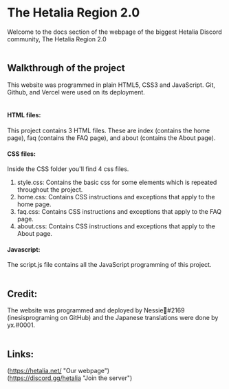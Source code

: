 # The Hetalia Region 2.0
Welcome to the docs section of the webpage of the biggest Hetalia Discord community, The Hetalia Region 2.0
<br><br>

## Walkthrough of the project
This website was programmed in plain HTML5, CSS3 and JavaScript. Git, Github, and Vercel were used on its deployment.  
<br>

#### HTML files:
This project contains 3 HTML files. These are index (contains the home page), faq (contains the FAQ page), and about (contains the About page).
<br>

#### CSS files:
Inside the CSS folder you'll find 4 css files. 
1. style.css: Contains the basic css for some elements which is repeated throughout the project.
2. home.css: Contains CSS instructions and exceptions that apply to the home page. 
3. faq.css: Contains CSS instructions and exceptions that apply to the FAQ page.
4. about.css: Contains CSS instructions and exceptions that apply to the About page.

#### Javascript:
The script.js file contains all the JavaScript programming of this project.
<br><br>

## Credit:
The website was programmed and deployed by Nessie🌈#2169 (inesisprograming on GitHub) and the Japanese translations were done by yx.#0001. <br><br>

## Links: 
(https://hetalia.net/ "Our webpage")<br>
(https://discord.gg/hetalia "Join the server")
